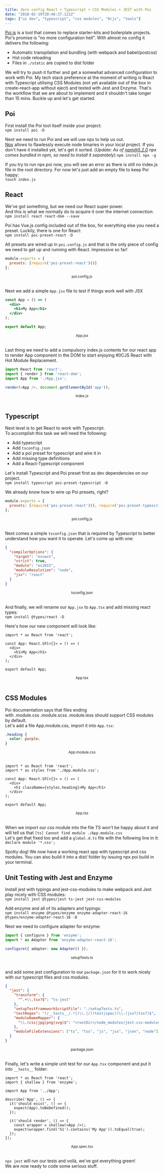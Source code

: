 ```yaml
---
title: Zero config React + Typescript + CSS Modules + JEST with Poi
date: "2018-02-19T20:46:37.121Z"
tags: ["ui dev", "typescript", "css modules", "0cjs", "tools"]
---
```


[Poi.js](https://poi.js.org/) is a tool that comes to replace starter-kits and boilerplate projects. Poi's promise is "no more configuration hell". With almost no config it delivers the following:

- Automatic transpilation and bundling (with webpack and babel/postcss)
- Hot code reloading
- Files in `./static` are copied to dist folder

We will try to push it further and get a somewhat advanced configuration to work with Poi. My tech stack preference at the moment of writing is React with Typescript utilising CSS Modules (not yet available out of the box in create-react-app without eject) and tested with Jest and Enzyme.
That's the workflow that we are about to implement and it shouldn't take longer than 15 mins. Buckle up and let's get started.

## Poi

First install the Poi tool itself inside your project:  
`npm install poi -D`

Next we need to run Poi and we will use npx to help us out.  
[Npx](https://www.npmjs.com/package/npx) allows to flawlessly execute node binaries in your local project. If you don't have it installed yet, let's get it sorted. (_Update: As of npm@5.2.0 npx comes bundled in npm, so need to install it separately_)
`npm install npx -g`

If you try to run npx poi now, you will see an error as there is still no index.js file in the root directory. For now let's just add an empty file to keep Poi happy:  
`touch index.js`

## React

We've got something, but we need our React super power.  
And this is what we normally do to acquire it over the internet connection:  
`npm install react react-dom --save`

Poi has Vue.js config included out of the box, for everything else you need a preset. Luckily, there is one for React:  
`npm install poi-preset-react -D`

All presets are wired up in `poi.config.js` and that is the only piece of config we need to get up and running with React. Impressive so far!

```js
module.exports = {
  presets: [require('poi-preset-react')()]
};
```

<center><small>poi.config.js</small></center><br/>

Next we add a simple `App.jsx` file to test if things work well with JSX

```jsx
const App = () => (
  <div>
    <h1>My App</h1>
  </div>
);

export default App;
```

<center><small>App.jsx</small></center><br/>

Last thing we need to add a compulsory index.js contents for our react app to render App component in the DOM to start enjoying #0CJS React with Hot Module Replacement.

```js
import React from 'react';
import { render } from 'react-dom';
import App from './App.jsx';

render(<App />, document.getElementById('app'));
```

<center><small>index.js</small></center><br/>

## Typescript

Next level is to get React to work with Typescript.  
To accomplish this task we will need the following:

- Add typescript
- Add `tsconfig.json`
- Add a poi preset for typescript and wire it in
- Add missing type definitions
- Add a React-Typescript component

Let's install Typescript and Poi preset first as dev dependencies on our project.  
`npm install typescript poi-preset-typescript -D`

We already know how to wire up Poi presets, right?

```js
module.exports = {
  presets: [require('poi-preset-react')(), require('poi-preset-typescript')()]
};
```

<center><small>poi.config.js</small></center><br/>

Next comes a simple `tsconfig.json` that is required by Typescript to better understand how you want it to operate. Let's come up with one:

```json
{
  "compilerOptions": {
    "target": "esnext",
    "strict": true,
    "module": "es2015",
    "moduleResolution": "node",
    "jsx": "react"
  }
}
```

<center><small>tsconfig.json</small></center><br/>

And finally, we will rename our `App.jsx` to `App.tsx` and add missing react types:  
`npm install @types/react -D`

Here's how our new component will look like:

```tsx
import * as React from 'react';

const App: React.SFC<{}> = () => (
  <div>
    <h1>My App</h1>
  </div>
);

export default App;
```

<center><small>App.tsx</small></center><br/>

## CSS Modules

Poi documentation says that files ending with .module.css .module.scss .module.less should support CSS modules by default.  
Let's add a file App.module.css, import it into `App.tsx`:

```css
.heading {
  color: purple;
}
```

<center><small>App.module.css</small></center><br/>

```tsx
import * as React from 'react';
import * as styles from './App.module.css';

const App: React.SFC<{}> = () => (
  <div>
    <h1 className={styles.heading}>My App</h1>
  </div>
);

export default App;
```

<center><small>App.tsx</small></center><br/>

When we import our css module into the file TS won't be happy about it and will tell us that `[ts] Cannot find module ./App.module.css`  
Let's get that fixed too and add a `global.d.ts` file with the following line in it:  
`declare module '*.css';`

Spotty dog! We now have a working react app with typescript and css modules. You can also build it into a dist/ folder by issuing npx poi build in your terminal.

## Unit Testing with Jest and Enzyme

Install jest with typings and jest-css-modules to make webpack and Jest play nicely with CSS modules:  
`npm install jest @types/jest ts-jest jest-css-modules`

Add enzyme and all of its adapters and typings:  
`npm install enzyme @types/enzyme enzyme-adapter-react-16 @types/enzyme-adapter-react-16 -D`

Next we need to configure adapter for enzyme:

```typescript
import { configure } from 'enzyme';
import * as Adapter from 'enzyme-adapter-react-16';

configure({ adapter: new Adapter() });
```

<center><small>setupTests.ts</small></center><br/>

and add some jest configuration to our `package.json` for it to work nicely with our typescript files and css modules.

```json
{
  "jest": {
    "transform": {
      "^.+\\.tsx?$": "ts-jest"
    },
    "setupTestFrameworkScriptFile": "./setupTests.ts",
    "testRegex": "(/__tests__/.*|(\\.|/)(test|spec))\\.(jsx?|tsx?)$",
    "moduleNameMapper": {
      "\\.(css|jpg|png|svg)$": "<rootDir>/node_modules/jest-css-modules"
    },
    "moduleFileExtensions": ["ts", "tsx", "js", "jsx", "json", "node"]
  }
}
```

<center><small>package.json</small></center><br/>

Finally, let's write a simple unit test for our `App.tsx` component and put it into `__tests__` folder:

```tsx
import * as React from 'react';
import { shallow } from 'enzyme';

import App from '../App';

describe('App', () => {
  it('should exist', () => {
    expect(App).toBeDefined();
  });

  it('should render', () => {
    const wrapper = shallow(<App />);
    expect(wrapper.find('h1').contains('My App')).toEqual(true);
  });
});
```

<center><small>App.spec.tsx</small></center><br/>

`npx jest` will run our tests and voilà, we've got everything green!  
We are now ready to code some serious stuff.
